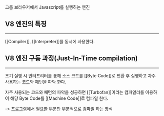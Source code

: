 크롬 브라우저에서 Javascript를 실행하는 엔진

## V8 엔진의 특징
---
[[Compiler]], [[Interpreter]]를 동시에 사용한다.

## V8 엔진 구동 과정(Just-In-Time compilation)
---
초기 실행 시 인터프리터를 통해 소스 코드를 [[Byte Code]]로 변환 후 실행하고 자주 사용하는 코드와 패턴을 파악 한다.

자주 사용되는 코드와 패턴의 파악을 성공하면 [[Turbofan]]이라는 컴파일러를 이용하여 해당 Byte Code를 [[Machine Code]]로 컴파일 한다.

-> 프로그램에서 필요한 부분만 부분적으로 컴파일 하는 방식

